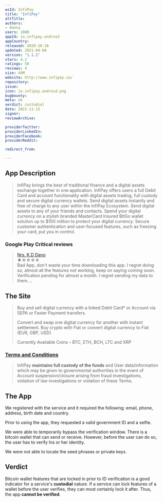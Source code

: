 ```yaml
---
wsId: InfiPay
title: "InfiPay"
altTitle: 
authors:
- danny
users: 1000
appId: io.infipay.android
appCountry: 
released: 2020-10-28
updated: 2021-04-08
version: "1.1.2"
stars: 4.2
ratings: 50
reviews: 4
size: 49M
website: http://www.infipay.io/
repository: 
issue: 
icon: io.infipay.android.png
bugbounty: 
meta: ok
verdict: custodial
date: 2021-11-15
signer: 
reviewArchive:

providerTwitter: 
providerLinkedIn: 
providerFacebook: 
providerReddit: 

redirect_from:

---
```


## App Description

> InfiPay brings the best of traditional finance and a digital assets exchange together in one application. InfiPay offers users a full Debit Card and account  functionality with digital assets trading, full custody and secure digital currency wallets.
Send digital assets instantly and free of charge to any user within the InfiPay Ecosystem.
Send digital assets to any of your friends and contacts.
Spend your digital currency on a stylish branded MasterCard
Insured BitGo wallet solution up to $100 million to protect your digital currency.
Secure customer authentication and user-focused features, such as freezing your card, put you in control.

### Google Play Critical reviews

> [Nrs. K.D Dano](https://play.google.com/store/apps/details?id=io.infipay.android&reviewId=gp%3AAOqpTOGAIuI9IiMYnJoH-3x5EVOXWYtCqjAVaiPibM6WFkW3rpvJWQx730k0hJSPhW9Yi1fDoGssrTdpbhO7lbY)<br>
  ★☆☆☆☆ <br>
  Bad App, don't waste your time downloading this app. I regret doing so, almost all the features not working, keep on saying coming soon. Verification pending for almost a month. I regret sending my data to them....

## The Site

> Buy and sell digital currency with a linked Debit Card* or Account via SEPA or Faster Payment transfers.
>
> Convert and swap one digital currency for another with instant settlement. Buy crypto with Fiat or convert digital currency to Fiat (EUR, GBP, USD)
>
> Currently Available Coins – BTC, ETH, BCH, LTC and XRP

### [Terms and Conditions](https://www.infipay.io/terms-conditions/)

> InfiPay **maintains full custody of the funds** and User data/information which may be given to governmental authorities in the event of Account suspension/closure arising from fraud investigations, violation of law investigations or violation of these Terms.

## The App

We registered with the service and it required the following: email, phone, address, birth date and country.

Prior to using the app, they requested a valid government ID and a selfie.

We were able to temporarily bypass the verification window. There is a bitcoin wallet that can send or receive. However, before the user can do so, the user has to verify his or her identity.

We were not able to locate the seed phrases or private keys.

## Verdict

Bitcoin wallet features that are locked in prior to ID verification is a good indicator for a service's **custodial** nature. If a service can lock features of a wallet before the user verifies, they can most certainly lock it after. Thus, the app **cannot be verified**.
